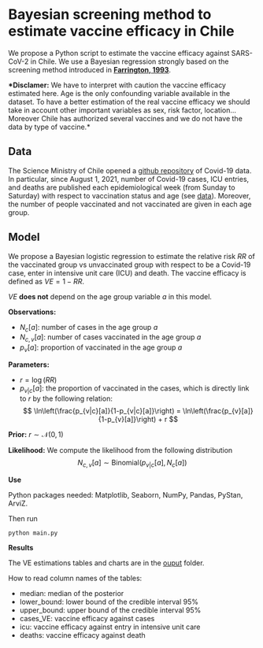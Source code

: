 # Bayesian screening method to estimate vaccine efficacy in Chile

We propose a Python script to estimate the vaccine efficacy against SARS-CoV-2 in Chile. We use a Bayesian regression strongly based on the screening method introduced in
**[Farrington, 1993](https://pubmed.ncbi.nlm.nih.gov/8225751/)**.

**\*Disclamer:** We have to interpret with caution the vaccine efficacy estimated here. Age is the only confounding variable available in the dataset. To have a better estimation of the real vaccine efficacy we should take in account other important variables as sex, risk factor, location... Moreover Chile has authorized several vaccines and we do not have the data by type of vaccine.\*

## Data

The Science Ministry of Chile opened a [github repository](https://github.com/MinCiencia/Datos-COVID19/) of Covid-19 data. In particular, since August 1, 2021,
number of Covid-19 cases, ICU entries, and deaths are published each epidemiological week (from Sunday to Saturday) with respect to vaccination status and age (see [data](https://github.com/MinCiencia/Datos-COVID19/tree/master/output/producto89)). Moreover, the number of people vaccinated and not vaccinated are given in each age group.

## Model

We propose a Bayesian logistic regression to estimate the relative risk $RR$ of the vaccinated group vs unvaccinated group with respect to be a Covid-19 case, enter in intensive unit care (ICU) and death. The vaccine efficacy is defined as $VE = 1-RR$.

$VE$ **does not** depend on the age group variable $a$ in this model.

**Observations:**

- $N_{c}[a]$: number of cases in the age group $a$
- $N_{c,v}[a]$: number of cases vaccinated in the age group $a$
- $p_{v}[a]$: proportion of vaccinated in the age group $a$

**Parameters:**

- $r=\log(RR)$
- $p_{v|c}[a]$: the proportion of vaccinated in the cases, which is directly link to $r$ by the following relation:
  $$
  \ln\left(\frac{p_{v|c}[a]}{1-p_{v|c}[a]}\right) = \ln\left(\frac{p_{v}[a]}{1-p_{v}[a]}\right) + r
  $$

**Prior:** $r \sim \mathcal{N}(0,1)$

**Likelihood:** We compute the likelihood from the following distribution $$N_{c,v}[a] \sim \mathrm{Binomial}\left(p_{v|c}[a],N_{c}[a]\right)$$

**Use**

Python packages needed: Matplotlib, Seaborn, NumPy, Pandas, PyStan, ArviZ.

Then run

```
python main.py
```

**Results**

The VE estimations tables and charts are in the [ouput](https://github.com/AntoineBraultChile/bayesian-screening-method/tree/main/output) folder.

How to read column names of the tables:

- median: median of the posterior
- lower_bound: lower bound of the credible interval 95%
- upper_bound: upper bound of the credible interval 95%
- cases_VE: vaccine efficacy against cases
- icu: vaccine efficacy against entry in intensive unit care
- deaths: vaccine efficacy against death
